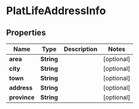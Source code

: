 

# PlatLifeAddressInfo


## Properties

Name | Type | Description | Notes
------------ | ------------- | ------------- | -------------
**area** | **String** |  |  [optional]
**city** | **String** |  |  [optional]
**town** | **String** |  |  [optional]
**address** | **String** |  |  [optional]
**province** | **String** |  |  [optional]



